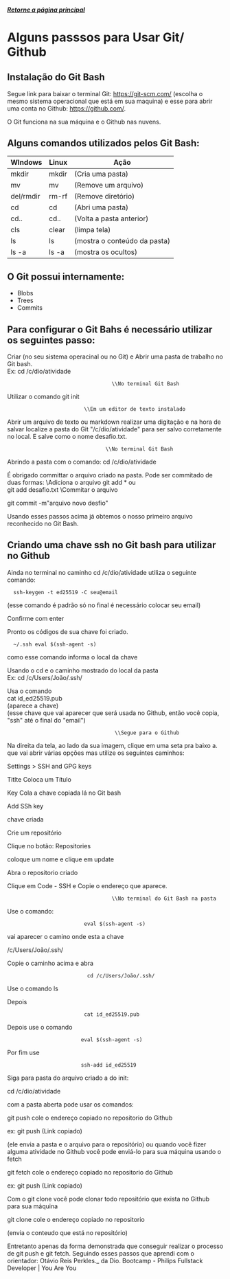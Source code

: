 ##### [Retorne a página principal](https://github.com/Enilson1982/dio-desafio-github-primeiro-repositorio/blob/main/README.md)

# Alguns passsos para Usar Git/ Github



## Instalação do Git Bash

Segue link para baixar o terminal Git: <https://git-scm.com/>
(escolha o mesmo sistema operacional que está em sua maquina) e
esse para abrir uma conta no Github: https://github.com/.

O Git funciona na sua máquina e o Github nas nuvens.

## Alguns comandos utilizados pelos Git Bash:

WIndows     |       Linux     |         Ação
----------- | --------------- |------------------
mkdir       |       mkdir     |     (Cria uma pasta)
mv          |       mv        |     (Remove um arquivo)
del/rmdir   |       rm-rf     |     (Remove diretório) 
cd          |       cd        |     (Abri uma pasta)
cd..        |       cd..      |     (Volta a pasta anterior)
cls         |       clear     |     (limpa tela)
ls          |       ls        |     (mostra o conteúdo da pasta)
ls -a       |       ls -a     |     (mostra os ocultos)

## O Git possui internamente:

- Blobs
- Trees
- Commits

## Para configurar o Git Bahs é necessário utilizar os seguintes passo:

Criar (no seu sistema operacinal ou no Git) e  Abrir uma pasta  de trabalho no Git bash.  
Ex: cd /c/dio/atividade

                                      \\No terminal Git Bash

Utilizar o comando git init

                             \\Em um editor de texto instalado                                        


Abrir um arquivo de texto ou markdown realizar uma digitação e na hora de  salvar localize a pasta do Git "/c/dio/atividade" para ser salvo corretamente no local. E salve como o nome desafio.txt. 

                                     
                                    \\No terminal Git Bash

Abrindo a pasta com o comando: cd /c/dio/atividade

É obrigado committar o arquivo criado na pasta. Pode ser commitado de duas formas:
                                        \\Adiciona o arquivo
git add * 
ou  
git add desafio.txt
                                     \\Commitar o arquivo

git commit -m"arquivo novo desfio"


Usando esses passos acima já obtemos o nosso primeiro arquivo reconhecido no Git Bash.


## Criando uma chave ssh no Git bash para utilizar no Github

Ainda no terminal no caminho cd /c/dio/atividade utiliza o seguinte comando: 

      ssh-keygen -t ed25519 -C seu@email  
(esse comando é padrão só no final é necessário colocar seu email)

Confirme com enter

Pronto os códigos de sua chave foi criado.

      ~/.ssh eval $(ssh-agent -s)
como esse comando informa o local da chave
 
Usando o cd e o caminho mostrado do local da pasta  
Ex: cd /c/Users/João/.ssh/

Usa o comando  
cat id_ed25519.pub  
(aparece a chave)  
(esse chave que vai aparecer que será usada no Github, então você copia, "ssh" até o final do "email")

                                       \\Segue para o Github

Na direita da tela, ao lado da sua imagem, clique em  uma seta pra baixo a.
que vai abrir várias opções mas utilize os seguintes caminhos:

Settings  >  SSH and GPG keys

Titlte
Coloca um Título

Key
Cola a chave copiada lá no Git bash

Add SSh key

chave criada


Crie um repositório

Clique no botão: Repositories

coloque um nome e clique em update

Abra o repositorio criado

Clique em Code - SSH e Copie o endereço que aparece.


                                      \\No terminal do Git Bash na pasta 


Use o comando:

                             eval $(ssh-agent -s)

vai aparecer o camino onde esta  a chave

/c/Users/João/.ssh/

Copie o caminho acima e abra 

                              cd /c/Users/João/.ssh/

Use o comando ls

Depois

                             cat id_ed25519.pub

Depois use o comando

                            eval $(ssh-agent -s)

Por fim use 

                            ssh-add id_ed25519


Siga para pasta do arquivo criado a do init:

cd /c/dio/atividade 

com a pasta aberta pode usar os comandos: 

git push cole o endereço copiado no repositorio do Github

ex: git push (Link copiado)

(ele envia a pasta e o arquivo para o repositório)
 ou quando você fizer alguma atividade no Github você pode enviá-lo para sua máquina usando o fetch 
 
 git fetch cole o endereço copiado no repositorio do Github

ex: git push (Link copiado)

Com o git clone você pode clonar todo repositório que exista no Github para sua máquina

git clone cole o endereço copiado no repositorio

(envia o conteudo que está no repositório)

Entretanto apenas da forma demonstrada que conseguir realizar o processo de git push e git fetch.
Seguindo esses passos que aprendi com o orientador: Otávio Reis Perkles._ da Dio. 
Bootcamp - Philips Fullstack Developer | You Are You  
